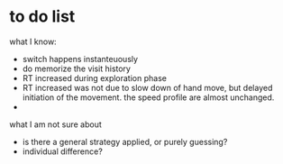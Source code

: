 # to do list
what I know:
 
  * switch happens instanteuously 
  * do memorize the visit history
  * RT increased during exploration phase
  * RT increased was not due to slow down of hand move, but delayed initiation of the movement. the speed profile are almost unchanged.
  * 
what I am not sure about
  * is there a general strategy applied, or purely guessing? 
  * individual difference? 
